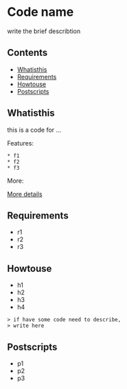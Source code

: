 # Code name

write the brief describtion

## Contents

* [Whatisthis](#Whatisthis)
* [Requirements](#Requirements)
* [Howtouse](#Howtouse)
* [Postscripts](#Postscripts)

## Whatisthis
this is a code for ...

Features:

	* f1
	* f2
	* f3
More:

[More details](http://daringfireball.net/projects/markdown/syntax)
	
## Requirements
* r1
* r2
* r3

## Howtouse
* h1
* h2
* h3
* h4

```
> if have some code need to describe,
> write here
```


## Postscripts
* p1
* p2
* p3
